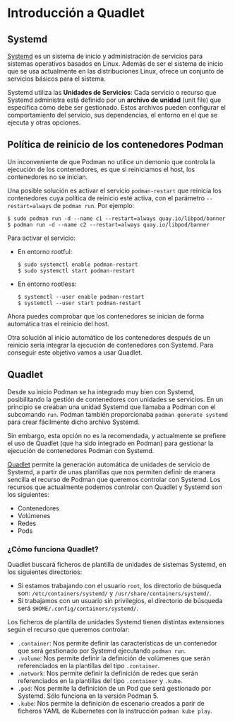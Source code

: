 # Introducción a Quadlet

## Systemd

[Systemd](https://systemd.io/) es un sistema de inicio y administración de servicios para sistemas operativos basados en Linux. Además de ser el sistema de inicio que se usa actualmente en las distribuciones Linux, ofrece un conjunto de servicios básicos para el sistema.

Systemd utiliza las **Unidades de Servicios**: Cada servicio o recurso que Systemd administra está definido por un **archivo de unidad** (unit file) que especifica cómo debe ser gestionado. Estos archivos pueden configurar el comportamiento del servicio, sus dependencias, el entorno en el que se ejecuta y otras opciones.

## Política de reinicio de los contenedores Podman

Un inconveniente de que Podman no utilice un demonio que controla la ejecución de los contenedores, es que si reiniciamos el host, los contenedores no se inician.

Una posible solución es activar el servicio `podman-restart` que reinicia los contenedores cuya política de reinicio esté activa, con el parámetro `--restart=always` de `podman run`. Por ejemplo:

```
$ sudo podman run -d --name c1 --restart=always quay.io/libpod/banner
$ podman run -d --name c2 --restart=always quay.io/libpod/banner
```

Para activar el servicio:

* En entorno rootful:
  ```
  $ sudo systemctl enable podman-restart
  $ sudo systemctl start podman-restart
  ```
* En entorno rootless:
  ```
  $ systemctl --user enable podman-restart
  $ systemctl --user start podman-restart
  ```
Ahora puedes comprobar que los contenedores se inician de forma automática tras el reinicio del host.

Otra solución al inicio automático de los contenedores después de un reinicio sería integrar la ejecución de contenedores con Systemd. Para conseguir este objetivo vamos a usar Quadlet.

## Quadlet

Desde su inicio Podman se ha integrado muy bien con Systemd, posibilitando la gestión de contenedores con unidades se servicios. En un principio se creaban una unidad Systemd que llamaba a Podman con el subcomando `run`. Podman también proporcionaba `podman generate systemd` para crear fácilmente dicho archivo Systemd.

Sin embargo, esta opción no es la recomendada, y actualmente se prefiere el uso de Quadlet (que ha sido integrado en Podman) para gestionar la ejecución de contenedores Podman con Systemd.

[Quadlet](https://github.com/containers/quadlet) permite la generación automática de unidades de servicio de Systemd, a partir de unas plantillas que nos permiten definir de manera sencilla el recurso de Podman que queremos controlar con Systemd. Los recursos que actualmente podemos controlar con Quadlet y Systemd son los siguientes:

* Contenedores
* Volúmenes
* Redes
* Pods 

### ¿Cómo funciona Quadlet?

Quadlet buscará ficheros de plantilla de unidades de sistemas Systemd, en los siguientes directorios:

* Si estamos trabajando con el usuario `root`, los directorio de búsqueda son: `/etc/containers/systemd/` y `/usr/share/containers/systemd/`.
* Si trabajamos con un usuario sin privilegios, el directorio de búsqueda será `$HOME/.config/containers/systemd/`.

Los ficheros de plantilla de unidades Systemd tienen distintas extensiones según el recurso que queremos controlar:

* `.container`: Nos permite definir las características de un contenedor que será gestionado por Systemd ejecutando `podman run`.
* `.volume`: Nos permite definir la definición de volúmenes que serán referenciados en la plantillas del tipo `.container`.
* `.network`: Nos permite definir la definición de redes que serán referenciados en la plantillas del tipo `.container` y `.kube`.
* `.pod`: Nos permite la definición de un Pod que será gestionado por Systemd. Sólo funciona en la versión Podman 5.
* `.kube`: Nos permite la definición de escenario creados a parir de ficheros YAML de Kubernetes con la instrucción `podman kube play`.
